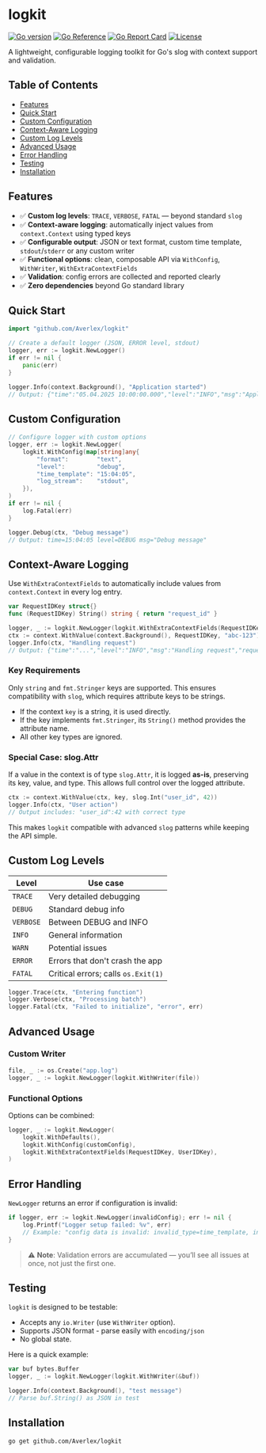 # logkit

[![Go version](https://img.shields.io/badge/go-1.24.2+-blue.svg)](https://golang.org)
[![Go Reference](https://pkg.go.dev/badge/github.com/Averlex/logkit.svg)](https://pkg.go.dev/github.com/Averlex/logkit)
[![Go Report Card](https://goreportcard.com/badge/github.com/Averlex/logkit)](https://goreportcard.com/report/github.com/Averlex/logkit)
[![License](https://img.shields.io/badge/license-MIT-blue.svg)](LICENSE)

A lightweight, configurable logging toolkit for Go's slog with context support and validation.

## Table of Contents

- [Features](#features)
- [Quick Start](#quick-start)
- [Custom Configuration](#custom-configuration)
- [Context-Aware Logging](#context-aware-logging)
- [Custom Log Levels](#custom-log-levels)
- [Advanced Usage](#advanced-usage)
- [Error Handling](#error-handling)
- [Testing](#testing)
- [Installation](#installation)

## Features

- ✅ **Custom log levels**: `TRACE`, `VERBOSE`, `FATAL` — beyond standard `slog`
- ✅ **Context-aware logging**: automatically inject values from `context.Context` using typed keys
- ✅ **Configurable output**: JSON or text format, custom time template, `stdout`/`stderr` or any custom writer
- ✅ **Functional options**: clean, composable API via `WithConfig`, `WithWriter`, `WithExtraContextFields`
- ✅ **Validation**: config errors are collected and reported clearly
- ✅ **Zero dependencies** beyond Go standard library

## Quick Start

```go
import "github.com/Averlex/logkit"

// Create a default logger (JSON, ERROR level, stdout)
logger, err := logkit.NewLogger()
if err != nil {
    panic(err)
}

logger.Info(context.Background(), "Application started")
// Output: {"time":"05.04.2025 10:00:00.000","level":"INFO","msg":"Application started"}
```

## Custom Configuration

```go
// Configure logger with custom options
logger, err := logkit.NewLogger(
    logkit.WithConfig(map[string]any{
        "format":        "text",
        "level":         "debug",
        "time_template": "15:04:05",
        "log_stream":    "stdout",
    }),
)
if err != nil {
    log.Fatal(err)
}

logger.Debug(ctx, "Debug message")
// Output: time=15:04:05 level=DEBUG msg="Debug message"
```

## Context-Aware Logging

Use `WithExtraContextFields` to automatically include values from `context.Context` in every log entry.

```go
var RequestIDKey struct{}
func (RequestIDKey) String() string { return "request_id" }

logger, _ := logkit.NewLogger(logkit.WithExtraContextFields(RequestIDKey))
ctx := context.WithValue(context.Background(), RequestIDKey, "abc-123")
logger.Info(ctx, "Handling request")
// Output: {"time":"...","level":"INFO","msg":"Handling request","request_id":"abc-123"}
```

### Key Requirements

Only `string` and `fmt.Stringer` keys are supported. This ensures compatibility with `slog`, which requires attribute keys to be strings.

- If the context `key` is a string, it is used directly.
- If the key implements `fmt.Stringer`, its `String()` method provides the attribute name.
- All other key types are ignored.

### Special Case: slog.Attr

If a value in the context is of type `slog.Attr`, it is logged **as-is**, preserving its key, value, and type. This allows full control over the logged attribute.

```go
ctx := context.WithValue(ctx, key, slog.Int("user_id", 42))
logger.Info(ctx, "User action")
// Output includes: "user_id":42 with correct type
```

This makes `logkit` compatible with advanced `slog` patterns while keeping the API simple.

## Custom Log Levels

| Level     | Use case                            |
| --------- | ----------------------------------- |
| `TRACE`   | Very detailed debugging             |
| `DEBUG`   | Standard debug info                 |
| `VERBOSE` | Between DEBUG and INFO              |
| `INFO`    | General information                 |
| `WARN`    | Potential issues                    |
| `ERROR`   | Errors that don't crash the app     |
| `FATAL`   | Critical errors; calls `os.Exit(1)` |

```go
logger.Trace(ctx, "Entering function")
logger.Verbose(ctx, "Processing batch")
logger.Fatal(ctx, "Failed to initialize", "error", err)
```

## Advanced Usage

### Custom Writer

```go
file, _ := os.Create("app.log")
logger, _ := logkit.NewLogger(logkit.WithWriter(file))
```

### Functional Options

Options can be combined:

```go
logger, _ := logkit.NewLogger(
    logkit.WithDefaults(),
    logkit.WithConfig(customConfig),
    logkit.WithExtraContextFields(RequestIDKey, UserIDKey),
)
```

## Error Handling

`NewLogger` returns an error if configuration is invalid:

```go
if logger, err := logkit.NewLogger(invalidConfig); err != nil {
    log.Printf("Logger setup failed: %v", err)
    // Example: "config data is invalid: invalid_type=time_template, invalid_value=level,format"
}
```

> ⚠️ **Note**: Validation errors are accumulated — you’ll see all issues at once, not just the first one.

## Testing

`logkit` is designed to be testable:

- Accepts any `io.Writer` (use `WithWriter` option).
- Supports JSON format - parse easily with `encoding/json`
- No global state.

Here is a quick example:

```go
var buf bytes.Buffer
logger, _ := logkit.NewLogger(logkit.WithWriter(&buf))

logger.Info(context.Background(), "test message")
// Parse buf.String() as JSON in test
```

## Installation

```bash
go get github.com/Averlex/logkit
```
